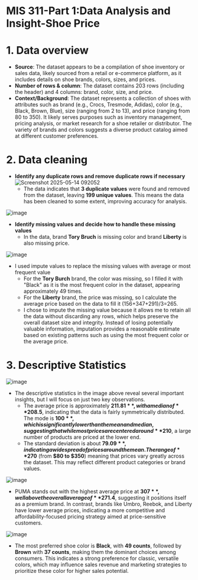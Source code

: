 # MIS 311-Part 1:Data Analysis and Insight-Shoe Price
# 1. Data overview
- **Source**: The dataset appears to be a compilation of shoe inventory or sales data, likely sourced from a retail or e-commerce platform, as it includes details on shoe brands, colors, sizes, and prices.
- **Number of rows & column**: The dataset contains 203 rows (including the header) and 4 columns: brand, color, size, and price.
- **Context/Background**: The dataset represents a collection of shoes with attributes such as brand (e.g., Crocs, Tresmode, Adidas), color (e.g., Black, Brown, Blue), size (ranging from 2 to 13), and price (ranging from 80 to 350). It likely serves purposes such as inventory management, pricing analysis, or market research for a shoe retailer or distributor. The variety of brands and colors suggests a diverse product catalog aimed at different customer preferences.
# 2. Data cleaning
- **Identify any duplicate rows and remove duplicate rows if necessary**
![Screenshot 2025-05-14 092052](https://github.com/user-attachments/assets/229ddedb-bfa3-46f4-8d6b-d1bbbc77e046)
   - The data indicates that **3 duplicate values** were found and removed from the dataset, leaving **199 unique values**. This means the data has been cleaned to some extent, improving accuracy for analysis.

![image](https://github.com/user-attachments/assets/be40d4cf-ff0f-4d30-9385-f0f5298c18e2)
- **Identify missing values and decide how to handle these missing values**
  - In the data, brand **Tory Bruch** is missing color and brand **Liberty** is also missing price.

![image](https://github.com/user-attachments/assets/0092bfae-8355-4179-b59a-3fa2fdec39b1)
-  I used impute values to replace the missing values with average or most frequent value
    - For the **Tory Burch** brand, the color was missing, so I filled it with "Black" as it is the most frequent color in the dataset, appearing approximately 49 times.
    - For the **Liberty** brand, the price was missing, so I calculate the average price based on the data to fill it (156+347+291)/3=265.
    - I chose to impute the missing value because it allows me to retain all the data without discarding any rows, which helps preserve the overall dataset size and integrity. Instead of losing potentially valuable information, imputation provides a reasonable estimate based on existing patterns such as using the most frequent color or the average price.

# 3. Descriptive Statistics 
![image](https://github.com/user-attachments/assets/8022d13f-43ca-4549-93a8-3bd648ac566d)
- The descriptive statistics in the image above reveal several important insights, but I will focus on just two key observations.
    - The average price is approximately **$211.81**, with a median of **$208.5**, indicating that the data is fairly symmetrically distributed. The mode is **$100**, which is significantly lower than the mean and median, suggesting that while most prices are centered around **$210**, a large number of products are priced at the lower end.
    - The standard deviation is about **$79.09**, indicating a wide spread of prices around the mean. The range of **$270** (from **$80 to $350**) meaning that prices vary greatly across the dataset. This may reflect different product categories or brand values.

![image](https://github.com/user-attachments/assets/36100d00-3661-41c8-bee4-2e2966822376)
- PUMA stands out with the highest average price at **$307**, well above the overall average of **$271.4**, suggesting it positions itself as a premium brand. In contrast, brands like Umbro, Reebok, and Liberty have lower average prices, indicating a more competitive and affordability-focused pricing strategy aimed at price-sensitive customers.

![image](https://github.com/user-attachments/assets/7d3d33ef-52be-4182-ad9c-f8ac2d5fd14e)
- The most preferred shoe color is **Black**, with **49 counts**, followed by **Brown** with **37 counts**, making them the dominant choices among consumers. This indicates a strong preference for classic, versatile colors, which may influence sales revenue and marketing strategies to prioritize these color for higher sales potential.
